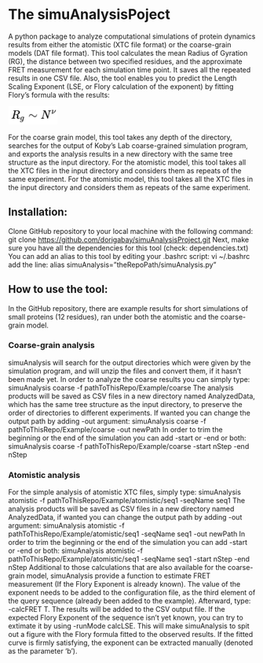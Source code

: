 # The simuAnalysisPoject

A python package to analyze computational simulations of protein dynamics results from either the atomistic (XTC file format) or the coarse-grain models (DAT file format). This tool calculates the mean Radius of Gyration (RG), the distance between two specified residues, and the approximate FRET measurement for each simulation time point. It saves all the repeated results in one CSV file. Also, the tool enables you to predict the Length Scaling Exponent (LSE, or Flory calculation of the exponent) by fitting Flory’s formula with the results: 

<img src="/pics/flory_formula.JPG" width="100">

For the coarse grain model, this tool takes any depth of the directory, searches for the output of Koby’s Lab coarse-grained simulation program, and exports the analysis results in a new directory with the same tree structure as the input directory. 
For the atomistic model, this tool takes all the XTC files in the input directory and considers them as repeats of the same experiment.
For the atomistic model, this tool takes all the XTC files in the input directory and considers them as repeats of the same experiment.

## Installation:

Clone GitHub repository to your local machine with the following command:
git clone https://github.com/dorigabay/simuAnalysisProject.git
Next, make sure you have all the dependencies for this tool (check: dependencies.txt)
You can add an alias to this tool by editing your .bashrc script:
vi ~/.bashrc
add the line:
alias simuAnalysis=”theRepoPath/simuAnalysis.py”

## How to use the tool:

In the GitHub repository, there are example results for short simulations of small proteins (12 residues), ran under both the atomistic and the coarse-grain model. 

### Coarse-grain analysis
simuAnalysis will search for the output directories which were given by the simulation program, and will unzip the files and convert them, if it hasn’t been made yet.
In order to analyze the coarse results you can simply type:
simuAnalysis coarse -f pathToThisRepo/Example/coarse
The analysis products will be saved as CSV files in a new directory named AnalyzedData, which has the same tree structure as the input directory, to preserve the order of directories to different experiments. If wanted you can change the output path by adding -out argument:
simuAnalysis coarse -f pathToThisRepo/Example/coarse -out newPath
In order to trim the beginning or the end of the simulation you can add -start or -end or both:
simuAnalysis coarse -f pathToThisRepo/Example/coarse -start nStep -end nStep

### Atomistic analysis
For the simple analysis of atomistic XTC files, simply type:
simuAnalysis atomistic -f pathToThisRepo/Example/atomistic/seq1 -seqName seq1
The analysis products will be saved as CSV files in a new directory named AnalyzedData, if wanted you can change the output path by adding -out argument:
simuAnalysis atomistic -f pathToThisRepo/Example/atomistic/seq1 -seqName seq1 -out newPath
In order to trim the beginning or the end of the simulation you can add -start or -end or both:
simuAnalysis atomistic -f pathToThisRepo/Example/atomistic/seq1 -seqName seq1 -start nStep -end nStep
Additional to those calculations that are also available for the coarse-grain model, simuAnalysis provide a function to estimate FRET measurement (If the Flory Exponent is already known). The value of the exponent needs to be added to the configuration file, as the third element of the query sequence (already been added to the example). Afterward, type: -calcFRET T. The results will be added to the CSV output file.
If the expected Flory Exponent of the sequence isn’t yet known, you can try to extimate it by using -runMode calcLSE. This will make simuAnalysis to spit out a figure with the Flory formula fitted to the observed results. If the fitted curve is firmly satisfying, the exponent can be extracted manually (denoted as the parameter ‘b’). 
